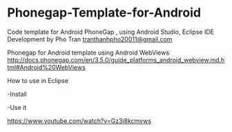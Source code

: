 Phonegap-Template-for-Android
=============================

Code template for Android PhoneGap  , using Android Studio, Eclipse IDE﻿
Development by Pho Tran
tranthanhpho20011@gmail.com

Phonegap for Android template using Android WebViews
http://docs.phonegap.com/en/3.5.0/guide_platforms_android_webview.md.html#Android%20WebViews


How to use in Eclipse

-Install

-Use it

https://www.youtube.com/watch?v=Gz3i8kcmvws
